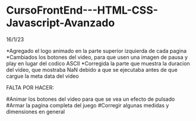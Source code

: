 # CursoFrontEnd---HTML-CSS-Javascript-Avanzado

16/1/23

*Agregado el logo animado en la parte superior izquierda de cada pagina
*Cambiados los botones del video, para que usen una imagen de pausa y play en lugar del codico ASCII
*Corregida la parte que muestra la duracion del video, que mostraba NaN debido a que se ejecutaba antes de que cargue la meta data del video

FALTA POR HACER:

#Animar los botones del video para que se vea un efecto de pulsado
#Armar la pagina completa del juego
#Corregir algunas medidas y dimensiones en general
